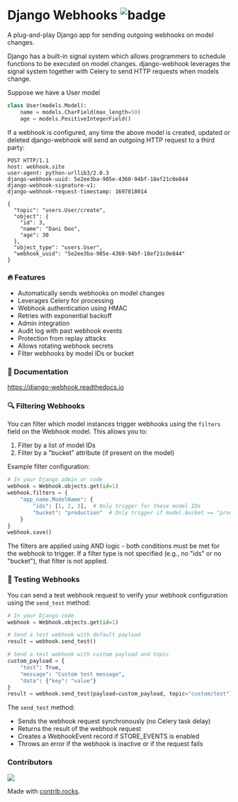# Django Webhooks ![badge](https://github.com/danihodovic/django-webhook/actions/workflows/ci.yml/badge.svg?event=push)

A plug-and-play Django app for sending outgoing webhooks on model changes.

Django has a built-in signal system which allows programmers to schedule functions to be executed on
model changes. django-webhook leverages the signal system together with Celery to send HTTP requests
when models change.

Suppose we have a User model
```python
class User(models.Model):
    name = models.CharField(max_length=50)
    age = models.PositiveIntegerField()
```

If a webhook is configured, any time the above model is created, updated or deleted django-webhook
will send an outgoing HTTP request to a third party:

```
POST HTTP/1.1
host: webhook.site
user-agent: python-urllib3/2.0.3
django-webhook-uuid: 5e2ee3ba-905e-4360-94bf-18ef21c0e844
django-webhook-signature-v1:
django-webhook-request-timestamp: 1697818014

{
  "topic": "users.User/create",
  "object": {
    "id": 3,
    "name": "Dani Doo",
    "age": 30
  },
  "object_type": "users.User",
  "webhook_uuid": "5e2ee3ba-905e-4360-94bf-18ef21c0e844"
}
```

### 🔥 Features
- Automatically sends webhooks on model changes
- Leverages Celery for processing
- Webhook authentication using HMAC
- Retries with exponential backoff
- Admin integration
- Audit log with past webhook events
- Protection from replay attacks
- Allows rotating webhook secrets
- Filter webhooks by model IDs or bucket

### 📖 Documentation

https://django-webhook.readthedocs.io

### 🔍 Filtering Webhooks

You can filter which model instances trigger webhooks using the `filters` field on the Webhook model. This allows you to:

1. Filter by a list of model IDs
2. Filter by a "bucket" attribute (if present on the model)

Example filter configuration:

```python
# In your Django admin or code
webhook = Webhook.objects.get(id=1)
webhook.filters = {
    "app_name.ModelName": {
        "ids": [1, 2, 3],  # Only trigger for these model IDs
        "bucket": "production"  # Only trigger if model.bucket == "production"
    }
}
webhook.save()
```

The filters are applied using AND logic - both conditions must be met for the webhook to trigger. If a filter type is not specified (e.g., no "ids" or no "bucket"), that filter is not applied.

### 🧪 Testing Webhooks

You can send a test webhook request to verify your webhook configuration using the `send_test` method:

```python
# In your Django code
webhook = Webhook.objects.get(id=1)

# Send a test webhook with default payload
result = webhook.send_test()

# Send a test webhook with custom payload and topic
custom_payload = {
    "test": True,
    "message": "Custom test message",
    "data": {"key": "value"}
}
result = webhook.send_test(payload=custom_payload, topic="custom/test")
```

The `send_test` method:
- Sends the webhook request synchronously (no Celery task delay)
- Returns the result of the webhook request
- Creates a WebhookEvent record if STORE_EVENTS is enabled
- Throws an error if the webhook is inactive or if the request fails


### Contributors
<a href="https://github.com/danihodovic/django-webhook/graphs/contributors">
  <img src="https://contrib.rocks/image?repo=danihodovic/django-webhook" />
</a>

Made with [contrib.rocks](https://contrib.rocks).
